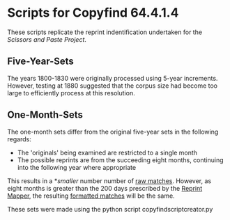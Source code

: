 # Scripts for Copyfind 64.4.1.4

These scripts replicate the reprint indentification undertaken for the *Scissors and Paste Project*. 

## Five-Year-Sets

The years 1800-1830 were originally processed using 5-year increments. However, testing at 1880 suggested that the corpus size had become too large to efficiently process at this resolution.

## One-Month-Sets

The one-month sets differ from the original five-year sets in the following regards:

* The 'originals' being examined are restricted to a single month
* The possible reprints are from the succeeding eight months, continuing into the following year where appropriate

This results in a **smaller* number number of [raw matches](https://github.com/mhbeals/BL19thC_Reprints/tree/master/Raw%20Matching%20Reports). However, as eight months is greater than the 200 days prescribed by the [Reprint Mapper](https://github.com/mhbeals/ReprintMapper), the resulting [formatted matches](https://github.com/mhbeals/BL19thC_Reprints/tree/master/Formatted%20Matching%20Reports) will be the same.

These sets were made using the python script copyfindscriptcreator.py
